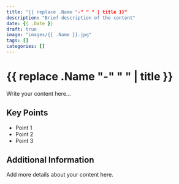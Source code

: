 ```yaml
---
title: "{{ replace .Name "-" " " | title }}"
description: "Brief description of the content"
date: {{ .Date }}
draft: true
image: "images/{{ .Name }}.jpg"
tags: []
categories: []
---
```


# {{ replace .Name "-" " " | title }}

Write your content here...

## Key Points

- Point 1
- Point 2
- Point 3

## Additional Information

Add more details about your content here.